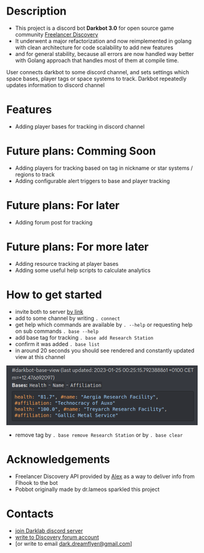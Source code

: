# Description

- This project is a discord bot **Darkbot 3.0** for open source game community [Freelancer Discovery](https://discoverygc.com/)
- It underwent a major refactorization and now reimplemented in golang with clean architecture for code scalability to add new features
- and for general stability, because all errors are now handled way better with Golang approach that handles most of them at compile time.

User connects darkbot to some discord channel, and sets settings which space bases, player tags or space systems to track.
Darkbot repeatedly updates information to discord channel

# Features

- Adding player bases for tracking in discord channel

# Future plans: Comming Soon

- Adding players for tracking based on tag in nickname or star systems / regions to track
- Adding configurable alert triggers to base and player tracking

# Future plans: For later

- Adding forum post for tracking

# Future plans: For more later

- Adding resource tracking at player bases
- Adding some useful help scripts to calculate analytics

# How to get started

- invite both to server [by link](https://discord.com/api/oauth2/authorize?client_id=838460303581904949&permissions=8&scope=bot)
- add to some channel by writing `. connect`
- get help which commands are available by `. --help` or requesting help on sub commands `. base --help`
- add base tag for tracking `. base add Research Station`
- confirm it was added `. base list`
- in around 20 seconds you should see rendered and constantly updated view at this channel

![](index_assets/base_render.png)

- remove tag by `. base remove Research Station` or by `. base clear`

# Acknowledgements

- Freelancer Discovery API provided by [Alex](https://github.com/dsyalex) as a way to deliver info from Flhook to the bot
- Pobbot originally made by dr.lameos sparkled this project


# Contacts

- [join Darklab discord server](https://discord.gg/zFzSs82y3W)
- [write to Discovery forum account](https://discoverygc.com/forums/member.php?action=profile&uid=42166)
- [or write to email dark.dreamflyer@gmail.com]